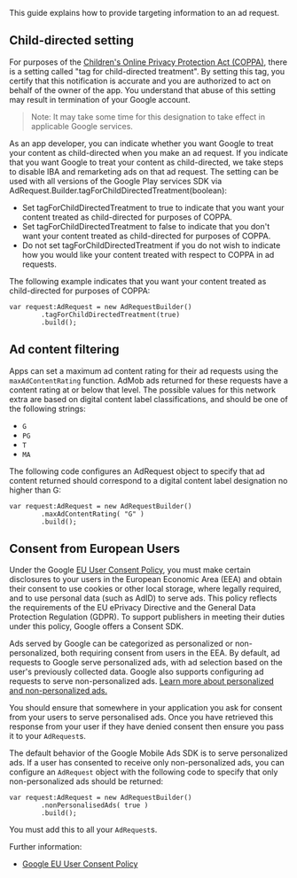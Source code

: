 
This guide explains how to provide targeting information to an ad request.


## Child-directed setting

For purposes of the [Children's Online Privacy Protection Act (COPPA)](http://business.ftc.gov/privacy-and-security/children%27s-privacy), there is a setting called "tag for child-directed treatment". By setting this tag, you certify that this notification is accurate and you are authorized to act on behalf of the owner of the app. You understand that abuse of this setting may result in termination of your Google account.

> Note: It may take some time for this designation to take effect in applicable Google services.

As an app developer, you can indicate whether you want Google to treat your content as child-directed when you make an ad request. If you indicate that you want Google to treat your content as child-directed, we take steps to disable IBA and remarketing ads on that ad request. The setting can be used with all versions of the Google Play services SDK via AdRequest.Builder.tagForChildDirectedTreatment(boolean):

- Set tagForChildDirectedTreatment to true to indicate that you want your content treated as child-directed for purposes of COPPA.
- Set tagForChildDirectedTreatment to false to indicate that you don't want your content treated as child-directed for purposes of COPPA.
- Do not set tagForChildDirectedTreatment if you do not wish to indicate how you would like your content treated with respect to COPPA in ad requests.

The following example indicates that you want your content treated as child-directed for purposes of COPPA:

```as3
var request:AdRequest = new AdRequestBuilder()
        .tagForChildDirectedTreatment(true)
        .build();
```


## Ad content filtering

Apps can set a maximum ad content rating for their ad requests using the `maxAdContentRating` function. AdMob ads returned for these requests have a content rating at or below that level. The possible values for this network extra are based on digital content label classifications, and should be one of the following strings:

- `G`
- `PG`
- `T`
- `MA`

The following code configures an AdRequest object to specify that ad content returned should correspond to a digital content label designation no higher than G:

```as3
var request:AdRequest = new AdRequestBuilder()
        .maxAdContentRating( "G" )
        .build();
```



## Consent from European Users

Under the Google [EU User Consent Policy](https://www.google.com/about/company/user-consent-policy.html), you must make certain disclosures to your users in the European Economic Area (EEA) and obtain their consent to use cookies or other local storage, where legally required, and to use personal data (such as AdID) to serve ads. This policy reflects the requirements of the EU ePrivacy Directive and the General Data Protection Regulation (GDPR). To support publishers in meeting their duties under this policy, Google offers a Consent SDK.

Ads served by Google can be categorized as personalized or non-personalized, both requiring consent from users in the EEA. By default, ad requests to Google serve personalized ads, with ad selection based on the user's previously collected data. Google also supports configuring ad requests to serve non-personalized ads. [Learn more about personalized and non-personalized ads.](https://support.google.com/admob/answer/7676680)


You should ensure that somewhere in your application you ask for consent from your users to serve personalised ads. Once you have retrieved this response from your user if they have denied consent then ensure you pass it to your `AdRequest`s.

The default behavior of the Google Mobile Ads SDK is to serve personalized ads. If a user has consented to receive only non-personalized ads, you can configure an `AdRequest` object with the following code to specify that only non-personalized ads should be returned:

```as3
var request:AdRequest = new AdRequestBuilder()
        .nonPersonalisedAds( true )
        .build();
```

You must add this to all your `AdRequest`s.


Further information:
  - [Google EU User Consent Policy](https://www.google.com/about/company/user-consent-policy.html)





